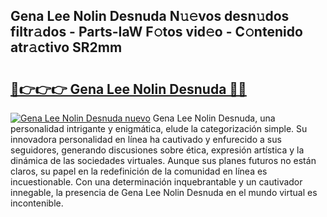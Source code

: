 ## Gena Lee Nolin Desnuda N𝚞𝚎vos desn𝚞dos filtr𝚊dos - Parts-IaW F𝚘tos vid𝚎o - C𝚘ntenido atr𝚊ctivo SR2mm

# <h2><a href="http://mb0nc1.tromn.icu/?c=Gena+Lee+Nolin+Desnuda">🔗👉👉👉 Gena Lee Nolin Desnuda 🔗🔗</a></h2>

[![Gena Lee Nolin Desnuda nuevo](https://i.imgur.com/pEAQMta.gif)](http://mb0nc1.tromn.icu/?c=Gena+Lee+Nolin+Desnuda)
Gena Lee Nolin Desnuda, una personalidad intrigante y enigmática, elude la categorización simple. Su innovadora personalidad en línea ha cautivado y enfurecido a sus seguidores, generando discusiones sobre ética, expresión artística y la dinámica de las sociedades virtuales. Aunque sus planes futuros no están claros, su papel en la redefinición de la comunidad en línea es incuestionable. Con una determinación inquebrantable y un cautivador innegable, la presencia de Gena Lee Nolin Desnuda en el mundo virtual es incontenible.
